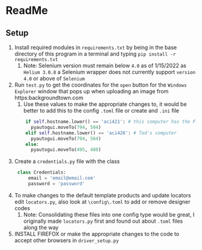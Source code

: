 # ReadMe
## Setup
1. Install required modules in `requirements.txt` by being in the base directory of this program in a terminal and typing `pip install -r requirements.txt`
   1. Note: Selenium version must remain below `4.0` as of 1/15/2022 as `Helium 3.0.8` a Selenium wrapper does not currently support `version 4.0` or above of `Selenium`
2. Run `test.py` to get the coordinates for the `open` button for the `Windows Explorer` window that pops up when uploading an image from https:backgroundtown.com
   1. Use these values to make the appropriate changes to, it would be better to add this to the config `.toml` file or create and `.ini` file
    ```python
        if self.hostname.lower() == 'aci421': # this computer has the File Explorer window show up at a different location
          pyautogui.moveTo(794, 504)
        elif self.hostname.lower() == 'aci426': # Tad's computer
          pyautogui.moveTo(794, 564)
        else:
          pyautogui.moveTo(495, 480)
    ```
3. Create a `credentials.py` file with the class
   ```python
    class Credentials:
        email = 'email@email.com'
        password = 'password'
   ```
4. To make changes to the default template products and update locators edit `locators.py`, also look at `\config\.toml` to add or remove designer codes
   1. Note: Consolidating these files into one config type would be great, I originally made `locators.py` first and found out about `.toml` files along the way
5. INSTALL FIREFOX or make the appropriate changes to the code to accept other browsers in `driver_setup.py`
